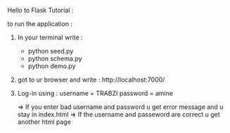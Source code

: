 Hello to Flask Tutorial : 

to run the application : 

1) In your terminal write : 
	* python seed.py
	* python schema.py
	* python demo.py
2) got to ur browser and write : http://localhost:7000/
3) Log-in using : 
		username = TRABZI 
		password = amine 

   => If you enter bad username and password u get error message and u stay in index.html
   => If the username and passeword are correct u get another html page 
